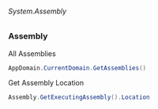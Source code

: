 ###### System.Assembly
### Assembly

All Assemblies
``` csharp
AppDomain.CurrentDomain.GetAssemblies()
```

Get Assembly Location
``` csharp
Assembly.GetExecutingAssembly().Location
```
